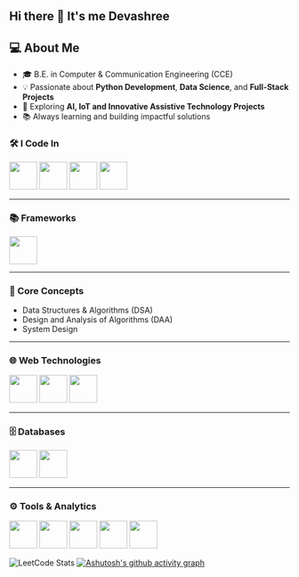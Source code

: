 ## Hi there 👋 It's me Devashree
## 💻 About Me
- 🎓 B.E. in Computer & Communication Engineering (CCE)
- 💡 Passionate about **Python Development**, **Data Science**, and **Full-Stack Projects**
- 🚀 Exploring **AI, IoT and Innovative Assistive Technology Projects**
- 📚 Always learning and building impactful solutions


### 🛠 I Code In  
<p>
<img height="50" width="50" src="https://img.icons8.com/color/48/000000/c-programming.png"/> 
<img height="50" width="50" src="https://img.icons8.com/color/48/000000/java-coffee-cup-logo.png"/> 
<img height="50" width="50" src="https://img.icons8.com/color/48/000000/python.png"/> 
<img height="50" width="50" src="https://img.icons8.com/color/48/000000/c-plus-plus-logo.png"/>
</p>

---

### 📚 Frameworks  
<p>
<img height="50" width="50" src="https://img.icons8.com/color/48/000000/react-native.png"/>
</p>

---

### 📐 Core Concepts  
- Data Structures & Algorithms (DSA)  
- Design and Analysis of Algorithms (DAA)  
- System Design


---

### 🌐 Web Technologies  
<p>
<img height="50" width="50" src="https://img.icons8.com/color/48/000000/html-5.png"/> 
<img height="50" width="50" src="https://img.icons8.com/color/48/000000/css3.png"/> 
<img height="50" width="50" src="https://img.icons8.com/color/48/000000/javascript.png"/>
</p>

---

### 🗄 Databases  
<p>
<img height="50" width="50" src="https://img.icons8.com/color/48/000000/mysql-logo.png"/> 
<img height="50" width="50" src="https://img.icons8.com/color/48/000000/mongodb.png"/>
</p>

---

### ⚙️ Tools & Analytics  
<p>
<img height="50" width="50" src="https://img.icons8.com/color/48/000000/visual-studio-code-2019.png"/> 
<img height="50" width="50" src="https://img.icons8.com/plasticine/100/000000/canva.png"/> 
<img height="50" width="50" src="https://img.icons8.com/color/48/000000/github.png"/> 
<img height="50" width="50" src="https://img.icons8.com/officel/80/000000/java-eclipse.png"/> 
<img height="50" width="50" src="https://img.icons8.com/color/48/000000/power-bi.png"/>
</p>

 ![LeetCode Stats](https://leetcard.jacoblin.cool/Devashree_27?theme=light&font=Marcellus&ext=contest)
[![Ashutosh's github activity graph](https://github-readme-activity-graph.vercel.app/graph?username=Devashree2005&bg_color=ffffff&color=050505&line=060505&point=817979&area=true&hide_border=true)](https://github.com/ashutosh00710/github-readme-activity-graph)

<!--
**Devashree2005/Devashree2005** is a ✨ _special_ ✨ repository because its `README.md` (this file) appears on your GitHub profile.

Here are some ideas to get you started:

- 🔭 I’m currently working on ...
- 🌱 I’m currently learning ...
- 👯 I’m looking to collaborate on ...
- 🤔 I’m looking for help with ...
- 💬 Ask me about ...
- 📫 How to reach me: ...
- 😄 Pronouns: ...
- ⚡ Fun fact: ...
-->
